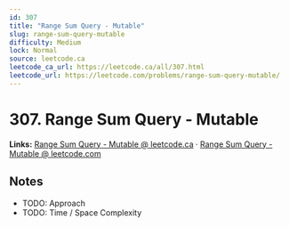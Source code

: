 ```yaml
--- 
id: 307
title: "Range Sum Query - Mutable"
slug: range-sum-query-mutable
difficulty: Medium
lock: Normal
source: leetcode.ca
leetcode_ca_url: https://leetcode.ca/all/307.html
leetcode_url: https://leetcode.com/problems/range-sum-query-mutable/
---
```


# 307. Range Sum Query - Mutable

**Links:** [Range Sum Query - Mutable @ leetcode.ca](https://leetcode.ca/all/307.html) · [Range Sum Query - Mutable @ leetcode.com](https://leetcode.com/problems/range-sum-query-mutable/)

## Notes
- TODO: Approach
- TODO: Time / Space Complexity
